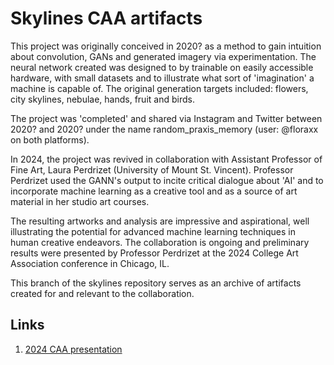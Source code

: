 # Skylines CAA artifacts

This project was originally conceived in 2020? as a method to gain intuition about convolution, GANs and generated imagery via experimentation. The neural network created was designed to by trainable on easily accessible hardware, with small datasets and to illustrate what sort of 'imagination' a machine is capable of. The original generation targets included: flowers, city skylines, nebulae, hands, fruit and birds.

The project was 'completed' and shared via Instagram and Twitter between 2020? and 2020? under the name random_praxis_memory (user: @floraxx on both platforms).

In 2024, the project was revived in collaboration with Assistant Professor of Fine Art, Laura Perdrizet (University of Mount St. Vincent). Professor Perdrizet used the GANN's output to incite critical dialogue about 'AI' and to incorporate machine learning as a creative tool and as a source of art material in her studio art courses.

The resulting artworks and analysis are impressive and aspirational, well illustrating the potential for advanced machine learning techniques in human creative endeavors. The collaboration is ongoing and preliminary results were presented by Professor Perdrizet at the 2024 College Art Association conference in Chicago, IL.

This branch of the skylines repository serves as an archive of artifacts created for and relevant to the collaboration.

## Links

1. [2024 CAA presentation](http://www.lauraelaynemiller.com/research)
